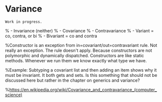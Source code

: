 # Variance

```{warning}
Work in progress.
```

% - Invariance (neither)
% - Covariance
% - Contravariance
% - Variant = co, contra, or bi
% - Bivariant = co and contra

%Constructor is an exception from in=covariant/out=contravariant rule. Not really an exception. The rule doesn't apply. Because constructors are not polymorphic and dynamically dispatched. Constructors are like static methods. Whenever we run them we know exactly what type we have.

%Example: Subtyping a covariant list and then adding an item shows why it must be invariant. It both gets and sets. Is this something that should not be discussed here but rather in the chapter on generics and variance?

%https://en.wikipedia.org/wiki/Covariance_and_contravariance_(computer_science)
